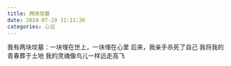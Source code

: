 ```yaml
---
title: 两块坟墓
date: 2024-07-19 11:11:26
categories: 心记
---
```


我有两块坟墓：一块埋在世上，一块埋在心里
后来，我亲手杀死了自己
我将我的青春葬于土地
我的灵魂像鸟儿一样远走高飞
